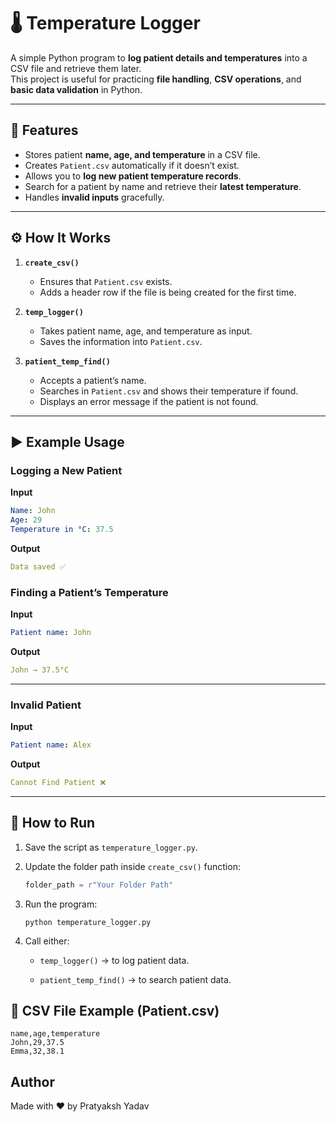# 🌡️ Temperature Logger

A simple Python program to **log patient details and temperatures** into a CSV file and retrieve them later.  
This project is useful for practicing **file handling**, **CSV operations**, and **basic data validation** in Python.

---

## 📌 Features
- Stores patient **name, age, and temperature** in a CSV file.
- Creates `Patient.csv` automatically if it doesn’t exist.
- Allows you to **log new patient temperature records**.
- Search for a patient by name and retrieve their **latest temperature**.
- Handles **invalid inputs** gracefully.

---

## ⚙️ How It Works
1. **`create_csv()`**  
   - Ensures that `Patient.csv` exists.  
   - Adds a header row if the file is being created for the first time.  

2. **`temp_logger()`**  
   - Takes patient name, age, and temperature as input.  
   - Saves the information into `Patient.csv`.  

3. **`patient_temp_find()`**  
   - Accepts a patient’s name.  
   - Searches in `Patient.csv` and shows their temperature if found.  
   - Displays an error message if the patient is not found.  

---

## ▶️ Example Usage

### Logging a New Patient
**Input**
```yml
Name: John
Age: 29
Temperature in °C: 37.5
```


**Output**
```yml
Data saved ✅
```

### Finding a Patient’s Temperature
**Input**
```yml
Patient name: John
```


**Output**
```yml
John → 37.5°C
```


---

### Invalid Patient
**Input**
```yml
Patient name: Alex
```

**Output**
```yml
Cannot Find Patient ❌
```


---

## 🚀 How to Run
1. Save the script as `temperature_logger.py`.
2. Update the folder path inside `create_csv()` function:
   ```python
   folder_path = r"Your Folder Path"
   ```
3. Run the program:
   ```
   python temperature_logger.py
   ```

4. Call either:
    - `temp_logger()` → to log patient data.

    - `patient_temp_find()` → to search patient data.

## 📂 CSV File Example (Patient.csv)

```csv
name,age,temperature
John,29,37.5
Emma,32,38.1
```

## Author

Made with ❤️ by Pratyaksh Yadav



